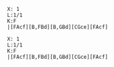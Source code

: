 ```music-abc
X: 1
L:1/1
K:F
|[FAcf][B,FBd][B,GBd][CGce][FAcf]
```
```music-abc
X: 1
L:1/1
K:F
|[FAcf][B,FBd][B,GBd][CGce][FAcf]
```
